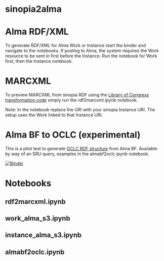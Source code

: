 # sinopia2alma

# Alma RDF/XML 
To generate RDF/XML for Alma Work or Instance start the binder and navigate to the notebooks. If posting to Alma, the system requires the Work resource to be sent in first before the Instance. Run the notebook for Work first, then the Instance notebook.

# MARCXML 
To preview MARCXML from sinopia RDF using the [Library of Congress transformation code](https://github.com/lcnetdev/bibframe2marc) simply run the rdf2marcxml.ipynb notebook. 

Note: In the notebook replace the URI with your sinopia Instance URI. The setup uses the Work linked to that Instance URI.

# Alma BF to OCLC (experimental)
This is a pilot test to generate [OCLC RDF structure](https://help.oclc.org/Metadata_Services/WorldShare_Collection_Manager/Data_sync_collections/Prepare_your_data/Structure_BIBFRAME_data) from Alma BF. Available by way of an SRU query, examples in the almabf2oclc.ipynb notebook.

[![Binder](https://mybinder.org/badge_logo.svg)](https://mybinder.org/v2/gh/jimfhahn/sinopia2alma/main)

# Notebooks
## rdf2marcxml.ipynb
## work_alma_s3.ipynb
## instance_alma_s3.ipynb
## almabf2oclc.ipynb 


